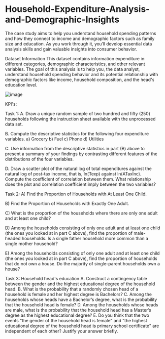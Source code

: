 # Household-Expenditure-Analysis-and-Demographic-Insights

The case study aims to help you understand household spending patterns and how they connect to income and demographic factors such as family size and education. As you work through it, you’ll develop essential data analysis skills and gain valuable insights into consumer behavior.

Dataset Information
This dataset contains information expenditure in different categories, demographic characteristics, and other relevant variables. The goal of this analysis is to help you, the data analyst, understand household spending behavior and its potential relationship with demographic factors like income, household composition, and the head's education level.
 
![image](https://github.com/user-attachments/assets/a5e29d3b-2ef4-4370-ba80-7b63583d5697)

KPI's:

Task 1:
A.	Draw a unique random sample of two hundred and fifty (250) households following the instruction sheet available with the unprocessed data set.

B.  Compute the descriptive statistics for the following four expenditure variables.
a)	Grocery
b)	Fuel
c)	Phone
d)	Utilities

C. Use information from the descriptive statistics in part (B) above to present a summary of your findings by contrasting different features of the distributions of the four variables.

D. Draw a scatter plot of the natural log of total expenditures against the natural log of post-tax income, that is, ln(Texp) against ln(ATaxInc). Compute the coefficient of correlation between them. What relationship does the plot and correlation coefficient imply between the two variables?



Task 2:
A) Find the Proportion of Households with At Least One Child.

B) Find the Proportion of Households with Exactly One Adult.

C) What is the proportion of the households where there are only one adult and at least one child?

D)  Among the households consisting of only one adult and at least one child (the ones you looked at in part C above), find the proportion of male-headed households. Is a single father household more common than a single mother household?

E)  Among the households consisting of only one adult and at least one child (the ones you looked at in part C above), find the proportion of households that do not own a house. Do the majority of single-parent households own a house?



Task 3: Household head's education
A.	Construct a contingency table between the gender and the highest educational degree of the household head.
B.  What is the probability that a randomly chosen head of a household is female and her highest degree is Bachelors?
C. Among the households whose heads have a Bachelor’s degree, what is the probability that the household head is female?
D. Among the households whose heads are male, what is the probability that the household head has a Master’s degree as the highest educational degree?
E.  Do you think that the two events "the gender of the household head is female" and "the highest educational degree of the household head is primary school certificate" are independent of each other? Justify your answer briefly.
